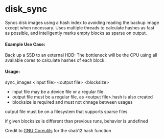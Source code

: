 # disk_sync
Syncs disk images using a hash index to avoiding reading the backup image except when necessary. Uses multiple threads to calculate hashes as fast as possible, and intelligently marks empty blocks as sparse on output. 

#### Example Use Case:
Back up a SSD to an external HDD: The bottleneck will be the CPU using all available cores to calculate hashes of each block.  

#### Usage:
sync_images \<input file\> \<output file\> \<blocksize\>
* input file may be a device file or a regular file
* output file must be a regular file, as \<output file\>.hash is also created
* blocksize is required and must not chnage between usages

output file must be on a filesystem that supports sparse files

if given blocksize is different than previous runs, behavior is undefined

Credit to [GNU Coreutils](http://www.gnu.org/software/coreutils/coreutils.html) for the sha512 hash function
